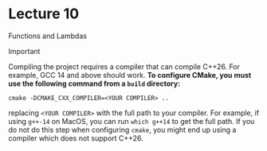 # Lecture 10

Functions and Lambdas

> [!IMPORTANT]
> Compiling the project requires a compiler that can compile C++26. For example, GCC 14 and above should work. **To configure CMake, you must use the following command from a `build` directory:**
>
> ```
> cmake -DCMAKE_CXX_COMPILER=<YOUR COMPILER> ..
> ```
> replacing `<YOUR COMPILER>` with the full path to your compiler. For example,
> if using `g++-14` on MacOS, you can run `which g++14` to get the full path.
> If you do not do this step when configuring `cmake`, you might end up using
> a compiler which does not support C++26.